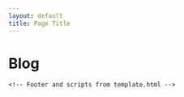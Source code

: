 ```yaml
---
layout: default
title: Page Title
---
```


<main class="container mt-5">
    <h1 class="display-4">Blog</h1>
    <div id="blogPosts">
        <!-- This will be populated by JavaScript -->
    </div>
</main>

    <!-- Footer and scripts from template.html -->

